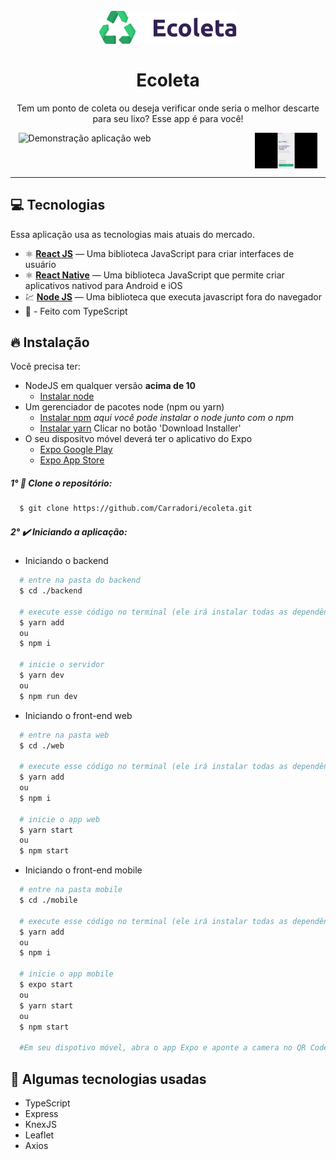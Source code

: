 <h1 align="center">
<br>
  <img src="./assets/logo.svg" alt="Ecoleta" width="220">
<br>
<br>
Ecoleta
</h1>

<p align="center">Tem um ponto de coleta ou deseja verificar onde seria o melhor descarte para seu lixo? Esse app é para você!</p>

[//]: # "Add your gifs/images here:"

<div style="display: flex; justify-content: space-around;">
  <img src="./assets/web.gif" alt="Demonstração aplicação web" width="70%" />
  <img src="./assets/mobile.gif" alt="Demonstração aplicação mobile" width="20%" />
</div>

<hr />

## :computer: Tecnologias

[//]: # "Add the features of your project here:"

Essa aplicação usa as tecnologias mais atuais do mercado.

- ⚛️ **[React JS](https://reactjs.org/)** — Uma biblioteca JavaScript para criar interfaces de usuário
- ⚛️ **[React Native](https://reactnative.dev/)** — Uma biblioteca JavaScript que permite criar aplicativos nativod para Android e iOS
- 💹 **[Node JS](https://nodejs.org/en/)** — Uma biblioteca que executa javascript fora do navegador
- :diamond_shape_with_a_dot_inside: - Feito com TypeScript

## :fire: Instalação

Você precisa ter:

- NodeJS em qualquer versão **acima de 10**
  - [Instalar node](https://nodejs.org/pt-br/download/)
- Um gerenciador de pacotes node (npm ou yarn)
  - [Instalar npm]() _aqui você pode instalar o node junto com o npm_
  - [Instalar yarn](https://classic.yarnpkg.com/en/docs/install/#windows-stable) Clicar no botão 'Download Installer'
- O seu dispositvo móvel deverá ter o aplicativo do Expo
  - [Expo Google Play](https://play.google.com/store/apps/details?id=host.exp.exponent)
  - [Expo App Store](https://apps.apple.com/br/app/expo-client/id982107779)

##### 1° :bookmark_tabs: Clone o repositório:

```sh
  $ git clone https://github.com/Carradori/ecoleta.git
```

##### 2° :heavy_check_mark: Iniciando a aplicação:

- Iniciando o backend

```sh
  # entre na pasta do backend
  $ cd ./backend

  # execute esse código no terminal (ele irá instalar todas as dependências)
  $ yarn add
  ou
  $ npm i

  # inicie o servidor
  $ yarn dev
  ou
  $ npm run dev
```

- Iniciando o front-end web

```sh
  # entre na pasta web
  $ cd ./web

  # execute esse código no terminal (ele irá instalar todas as dependências)
  $ yarn add
  ou
  $ npm i

  # inicie o app web
  $ yarn start
  ou
  $ npm start
```

- Iniciando o front-end mobile

```sh
  # entre na pasta mobile
  $ cd ./mobile

  # execute esse código no terminal (ele irá instalar todas as dependências)
  $ yarn add
  ou
  $ npm i

  # inicie o app mobile
  $ expo start
  ou
  $ yarn start
  ou
  $ npm start

  #Em seu dispotivo móvel, abra o app Expo e aponte a camera no QR Code que o site disponibiliza
```

## :large_blue_diamond: Algumas tecnologias usadas

- TypeScript
- Express
- KnexJS
- Leaflet
- Axios
